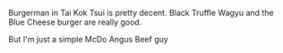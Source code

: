 Burgerman in Tai Kok Tsui is pretty decent. Black Truffle Wagyu and the Blue Cheese burger are really good.

But I'm just a simple McDo Angus Beef guy

